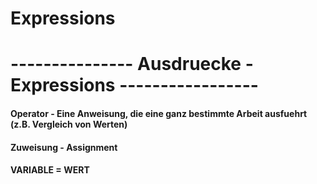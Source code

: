# Expressions
# --------------- Ausdruecke - Expressions -----------------
#### Operator - Eine Anweisung, die eine ganz bestimmte Arbeit ausfuehrt (z.B. Vergleich von Werten)


#### Zuweisung - Assignment
#### VARIABLE = WERT
